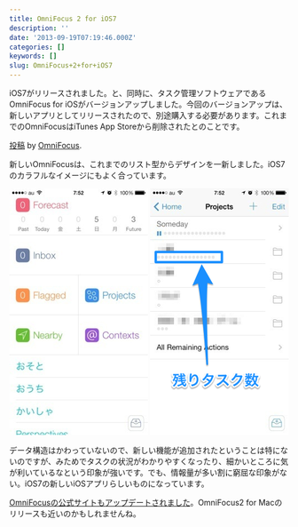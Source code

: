```yaml
---
title: OmniFocus 2 for iOS7
description: ''
date: '2013-09-19T07:19:46.000Z'
categories: []
keywords: []
slug: OmniFocus+2+for+iOS7
---
```

iOS7がリリースされました。と、同時に、タスク管理ソフトウェアである OmniFocus for iOSがバージョンアップしました。今回のバージョンアップは、新しいアプリとしてリリースされたので、別途購入する必要があります。これまでのOmniFocusはiTunes App Storeから削除されたとのことです。

[投稿](https://www.facebook.com/omnifocus/posts/551287688254576) by [OmniFocus](https://www.facebook.com/omnifocus).

新しいOmniFocusは、これまでのリスト型からデザインを一新しました。iOS7のカラフルなイメージにもよく合っています。

![](0__j__lTs8I__Qv4UKyTm.png)
![](0__1ReQU4Q4RLzlxyNN.png)

データ構造はかわっていないので、新しい機能が追加されたということは特にないのですが、みためでタスクの状況がわかりやすくなったり、細かいところに気が利いているなという印象が強いです。でも、情報量が多い割に窮屈な印象がない。iOS7の新しいiOSアプリらしいものになっています。

[OmniFocusの公式サイトもアップデートされました](http://www.omnigroup.com/omnifocus/)。OmniFocus2 for Macのリリースも近いのかもしれませんね。
